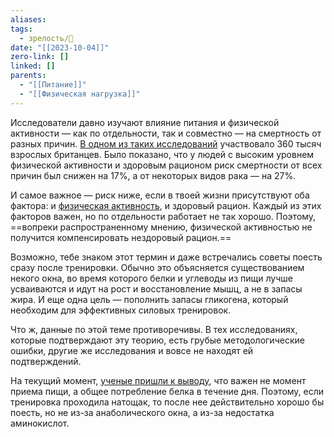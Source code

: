 ```yaml
---
aliases: 
tags:
  - зрелость/🌱
date: "[[2023-10-04]]"
zero-link: []
linked: []
parents:
  - "[[Питание]]"
  - "[[Физическая нагрузка]]"
---
```

Исследователи давно изучают влияние питания и физической активности — как по отдельности, так и совместно — на смертность от разных причин. [В одном из таких исследований](https://bjsm.bmj.com/content/56/20/1148) участвовало 360 тысяч взрослых британцев. Было показано, что у людей с высоким уровнем физической активности и здоровым рационом риск смертности от всех причин был снижен на 17%, а от некоторых видов рака — на 27%.

И самое важное — риск ниже, если в твоей жизни присутствуют оба фактора: и [физическая активность](Физическая%20нагрузка.md), и здоровый рацион. Каждый из этих факторов важен, но по отдельности работает не так хорошо. Поэтому, ==вопреки распространенному мнению, физической активностью не получится компенсировать нездоровый рацион.==

Возможно, тебе знаком этот термин и даже встречались советы поесть сразу после тренировки. Обычно это объясняется существованием некого окна, во время которого белки и углеводы из пищи лучше усваиваются и идут на рост и восстановление мышц, а не в запасы жира. И еще одна цель — пополнить запасы гликогена, который необходим для эффективных силовых тренировок.

Что ж, данные по этой теме противоречивы. В тех исследованиях, которые подтверждают эту теорию, есть грубые методологические ошибки, другие же исследования и вовсе не находят ей подтверждений.

На текущий момент, [ученые пришли к выводу](https://www.ncbi.nlm.nih.gov/pmc/articles/PMC3879660/), что важен не момент приема пищи, а общее потребление белка в течение дня. Поэтому, если тренировка проходила натощак, то после нее действительно хорошо бы поесть, но не из-за анаболического окна, а из-за недостатка аминокислот.